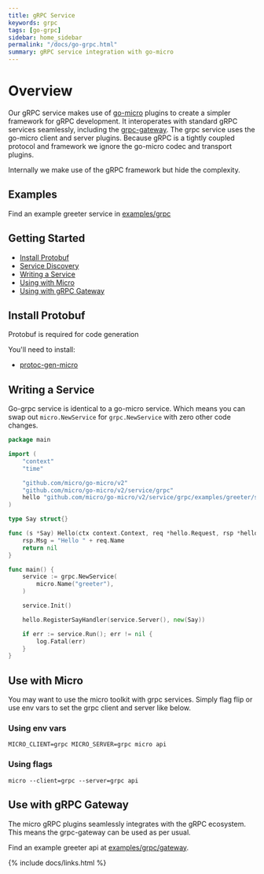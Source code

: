 ```yaml
---
title: gRPC Service
keywords: grpc
tags: [go-grpc]
sidebar: home_sidebar
permalink: "/docs/go-grpc.html"
summary: gRPC service integration with go-micro
---
```


# Overview

Our gRPC service makes use of [go-micro](https://github.com/micro/go-micro) plugins to create a simpler framework for gRPC development. It interoperates with 
standard gRPC services seamlessly, including the [grpc-gateway](https://github.com/grpc-ecosystem/grpc-gateway). The grpc service uses 
the go-micro client and server plugins. Because gRPC is a tightly coupled protocol and framework we ignore 
the go-micro codec and transport plugins.

Internally we make use of the gRPC framework but hide the complexity.

## Examples

Find an example greeter service in [examples/grpc](https://github.com/micro/examples/tree/master/grpc)

## Getting Started

- [Install Protobuf](#install-protobuf)
- [Service Discovery](#service-discovery)
- [Writing a Service](#writing-a-service)
- [Using with Micro](#use-with-micro)
- [Using with gRPC Gateway](#use-with-grpc-gateway)


## Install Protobuf

Protobuf is required for code generation

You'll need to install:

- [protoc-gen-micro](https://github.com/micro/micro/tree/master/cmd/protoc-gen-micro)

## Writing a Service

Go-grpc service is identical to a go-micro service. Which means you can swap out `micro.NewService` for `grpc.NewService` 
with zero other code changes.

```go
package main

import (
	"context"
	"time"

	"github.com/micro/go-micro/v2"
	"github.com/micro/go-micro/v2/service/grpc"
	hello "github.com/micro/go-micro/v2/service/grpc/examples/greeter/server/proto/hello"
)

type Say struct{}

func (s *Say) Hello(ctx context.Context, req *hello.Request, rsp *hello.Response) error {
	rsp.Msg = "Hello " + req.Name
	return nil
}

func main() {
	service := grpc.NewService(
		micro.Name("greeter"),
	)

	service.Init()

	hello.RegisterSayHandler(service.Server(), new(Say))

	if err := service.Run(); err != nil {
		log.Fatal(err)
	}
}
```

## Use with Micro

You may want to use the micro toolkit with grpc services. Simply flag flip or use env vars to set the 
grpc client and server like below.

### Using env vars

```
MICRO_CLIENT=grpc MICRO_SERVER=grpc micro api
```

### Using flags

```shell
micro --client=grpc --server=grpc api
```

## Use with gRPC Gateway

The micro gRPC plugins seamlessly integrates with the gRPC ecosystem. This means the grpc-gateway can be used as per usual.

Find an example greeter api at [examples/grpc/gateway](https://github.com/micro/examples/tree/master/grpc/gateway).

{% include docs/links.html %}
